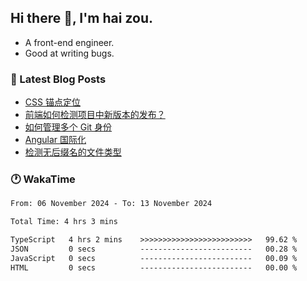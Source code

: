 ## Hi there 👋, I'm hai zou.

- A front-end engineer.
- Good at writing bugs.

### 📖 Latest Blog Posts
<!-- BLOG-POST-LIST:START -->
- [CSS 锚点定位](https://blog.izou.top/css/anchor-position/)
- [前端如何检测项目中新版本的发布？](https://blog.izou.top/angular/version-update/)
- [如何管理多个 Git 身份](https://blog.izou.top/git/multi-git-identity/)
- [Angular 国际化](https://blog.izou.top/angular/i18n/)
- [检测无后缀名的文件类型](https://blog.izou.top/js/filetype-check/)
<!-- BLOG-POST-LIST:END -->

### 🕐 WakaTime
<!--START_SECTION:waka-->

```txt
From: 06 November 2024 - To: 13 November 2024

Total Time: 4 hrs 3 mins

TypeScript   4 hrs 2 mins    >>>>>>>>>>>>>>>>>>>>>>>>>   99.62 %
JSON         0 secs          -------------------------   00.28 %
JavaScript   0 secs          -------------------------   00.09 %
HTML         0 secs          -------------------------   00.00 %
```

<!--END_SECTION:waka-->
